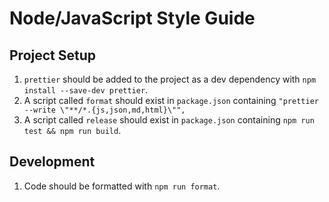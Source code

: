 # Node/JavaScript Style Guide

## Project Setup

1. `prettier` should be added to the project as a dev dependency with
   `npm install --save-dev prettier`.
1. A script called `format` should exist in `package.json` containing
   `"prettier --write \"**/*.{js,json,md,html}\"",`
1. A script called `release` should exist in `package.json` containing
   `npm run test && npm run build`.

## Development

1. Code should be formatted with `npm run format`.
